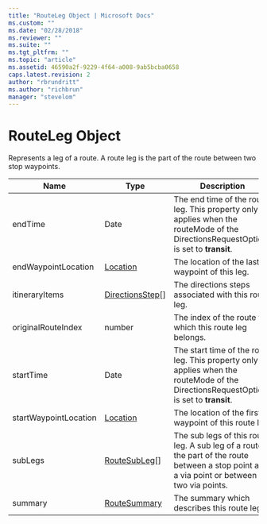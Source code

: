 ```yaml
---
title: "RouteLeg Object | Microsoft Docs"
ms.custom: ""
ms.date: "02/28/2018"
ms.reviewer: ""
ms.suite: ""
ms.tgt_pltfrm: ""
ms.topic: "article"
ms.assetid: 46590a2f-9229-4f64-a008-9ab5bcba0658
caps.latest.revision: 2
author: "rbrundritt"
ms.author: "richbrun"
manager: "stevelom"
---
```

# RouteLeg Object
Represents a leg of a route. A route leg is the part of the route between two stop waypoints.

|   Name                |   Type             |   Description                                                              |
|-----------------------|--------------------|----------------------------------------------------------------------------|
| endTime               | Date           | The end time of the route leg. This property only applies when the routeMode of the DirectionsRequestOptions is set to **transit**.           |
| endWaypointLocation   | [Location](../v8-web-control/location-class.md) | The location of the last waypoint of this leg.                |
| itineraryItems        | [DirectionsStep](../v8-web-control/directionsstep-object.md)\[\] | The directions steps associated with this route leg.                                                                                          |
| originalRouteIndex    | number             | The index of the route to which this route leg belongs.                    |
| startTime             | Date           | The start time of the route leg. This property only applies when the routeMode of the DirectionsRequestOptions is set to **transit**.         |
| startWaypointLocation | [Location](../v8-web-control/location-class.md) | The location of the first waypoint of this route leg.         |
| subLegs               | [RouteSubLeg](../v8-web-control/routesubleg-object.md)\[\]    | The sub legs of this route leg. A sub leg of a route is the part of the route between a stop point and a via point or between two via points. |
| summary               | [RouteSummary](../v8-web-control/routesummary-object.md) | The summary which describes this route leg.          |
